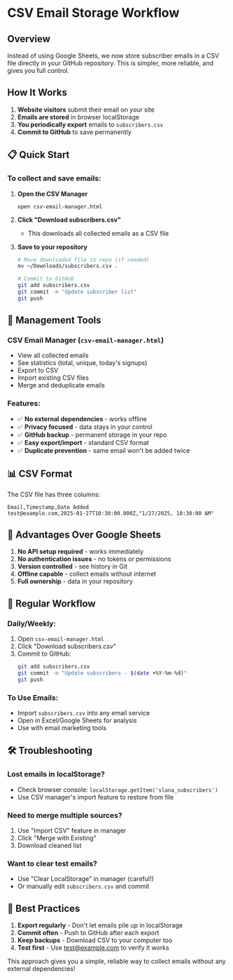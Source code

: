# CSV Email Storage Workflow

## Overview
Instead of using Google Sheets, we now store subscriber emails in a CSV file directly in your GitHub repository. This is simpler, more reliable, and gives you full control.

## How It Works

1. **Website visitors** submit their email on your site
2. **Emails are stored** in browser localStorage 
3. **You periodically export** emails to `subscribers.csv`
4. **Commit to GitHub** to save permanently

## 📋 Quick Start

### To collect and save emails:

1. **Open the CSV Manager**
   ```
   open csv-email-manager.html
   ```

2. **Click "Download subscribers.csv"**
   - This downloads all collected emails as a CSV file

3. **Save to your repository**
   ```bash
   # Move downloaded file to repo (if needed)
   mv ~/Downloads/subscribers.csv .
   
   # Commit to GitHub
   git add subscribers.csv
   git commit -m "Update subscriber list"
   git push
   ```

## 🔧 Management Tools

### CSV Email Manager (`csv-email-manager.html`)
- View all collected emails
- See statistics (total, unique, today's signups)
- Export to CSV
- Import existing CSV files
- Merge and deduplicate emails

### Features:
- ✅ **No external dependencies** - works offline
- ✅ **Privacy focused** - data stays in your control
- ✅ **GitHub backup** - permanent storage in your repo
- ✅ **Easy export/import** - standard CSV format
- ✅ **Duplicate prevention** - same email won't be added twice

## 📊 CSV Format

The CSV file has three columns:
```
Email,Timestamp,Date Added
test@example.com,2025-01-27T10:30:00.000Z,"1/27/2025, 10:30:00 AM"
```

## 🚀 Advantages Over Google Sheets

1. **No API setup required** - works immediately
2. **No authentication issues** - no tokens or permissions
3. **Version controlled** - see history in Git
4. **Offline capable** - collect emails without internet
5. **Full ownership** - data in your repository

## 📝 Regular Workflow

### Daily/Weekly:
1. Open `csv-email-manager.html`
2. Click "Download subscribers.csv"
3. Commit to GitHub:
   ```bash
   git add subscribers.csv
   git commit -m "Update subscribers - $(date +%Y-%m-%d)"
   git push
   ```

### To Use Emails:
- Import `subscribers.csv` into any email service
- Open in Excel/Google Sheets for analysis
- Use with email marketing tools

## 🛠️ Troubleshooting

### Lost emails in localStorage?
- Check browser console: `localStorage.getItem('slana_subscribers')`
- Use CSV manager's import feature to restore from file

### Need to merge multiple sources?
1. Use "Import CSV" feature in manager
2. Click "Merge with Existing"
3. Download cleaned list

### Want to clear test emails?
- Use "Clear LocalStorage" in manager (careful!)
- Or manually edit `subscribers.csv` and commit

## 🎯 Best Practices

1. **Export regularly** - Don't let emails pile up in localStorage
2. **Commit often** - Push to GitHub after each export
3. **Keep backups** - Download CSV to your computer too
4. **Test first** - Use test@example.com to verify it works

This approach gives you a simple, reliable way to collect emails without any external dependencies!